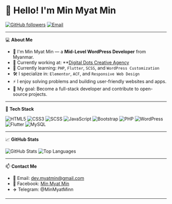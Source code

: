 # 👋 Hello! I'm Min Myat Min

[![GitHub followers](https://img.shields.io/github/followers/minmyatmin?label=Follow&style=social)](https://github.com/minmyatmin)
[![Email](https://img.shields.io/badge/Email-dev.myatmin@gmail.com-red?logo=gmail&logoColor=white)](mailto:dev.myatmin@gmail.com)

---

💻 **About Me**

- 👋 I'm Min Myat Min — a **Mid-Level WordPress Developer** from Myanmar.
- 💼 Currently working at: **[Digital Dots Creative Agency](https://digitaldots.com.mm)
- 🌱 Currently learning: `PHP`, `Flutter`, `SCSS`, and `WordPress Customization`
- 🛠️ I specialize in: `Elementor`, `ACF`, and `Responsive Web Design`
- ⚡ I enjoy solving problems and building user-friendly websites and apps.
- 🎯 My goal: Become a full-stack developer and contribute to open-source projects.

---

🔧 **Tech Stack**

![HTML5](https://img.shields.io/badge/-HTML5-E34F26?logo=html5&logoColor=white)
![CSS3](https://img.shields.io/badge/-CSS3-1572B6?logo=css3&logoColor=white)
![SCSS](https://img.shields.io/badge/-SCSS-CC6699?logo=sass&logoColor=white)
![JavaScript](https://img.shields.io/badge/-JavaScript-F7DF1E?logo=javascript&logoColor=black)
![Bootstrap](https://img.shields.io/badge/-Bootstrap-7952B3?logo=bootstrap&logoColor=white)
![PHP](https://img.shields.io/badge/-PHP-777BB4?logo=php&logoColor=white)
![WordPress](https://img.shields.io/badge/-WordPress-21759B?logo=wordpress&logoColor=white)
![Flutter](https://img.shields.io/badge/-Flutter-02569B?logo=flutter&logoColor=white)
![MySQL](https://img.shields.io/badge/-MySQL-4479A1?logo=mysql&logoColor=white)


---

📈 **GitHub Stats**

![GitHub Stats](https://github-readme-stats.vercel.app/api?username=minmyatmin&show_icons=true&theme=radical)
![Top Languages](https://github-readme-stats.vercel.app/api/top-langs/?username=minmyatmin&layout=compact&theme=radical)

---

📫 **Contact Me**

- 📧 Email: [dev.myatmin@gmail.com](mailto:dev.myatmin@gmail.com)
- 📘 Facebook: [Min Myat Min](https://www.facebook.com/share/1GDtQn7nGk/)
- ✈️ Telegram: @MinMyatMinn

---
